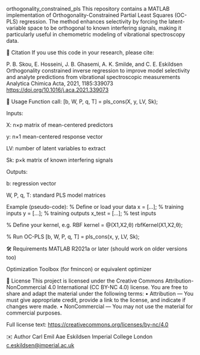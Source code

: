 orthogonality_constrained_pls
This repository contains a MATLAB implementation of Orthogonality-Constrained Partial Least Squares (OC-PLS) regression. The method enhances selectivity by forcing the latent-variable space to be orthogonal to known interfering signals, making it particularly useful in chemometric modeling of vibrational spectroscopy data.

📘 Citation
If you use this code in your research, please cite:

P. B. Skou, E. Hosseini, J. B. Ghasemi, A. K. Smilde, and C. E. Eskildsen
Orthogonality constrained inverse regression to improve model selectivity and analyte predictions from vibrational spectroscopic measurements
Analytica Chimica Acta, 2021, 1185:339073
https://doi.org/10.1016/j.aca.2021.339073

🔧 Usage
Function call:
[b, W, P, q, T] = pls_cons(X, y, LV, Sk);

Inputs:

X: n×p matrix of mean-centered predictors

y: n×1 mean-centered response vector

LV: number of latent variables to extract

Sk: p×k matrix of known interfering signals

Outputs:

b: regression vector

W, P, q, T: standard PLS model matrices

Example (pseudo-code):
% Define or load your data
x = [...]; % training inputs
y = [...]; % training outputs
x_test = [...]; % test inputs

% Define your kernel, e.g. RBF
kernel = @(X1,X2,θ) rbfKernel(X1,X2,θ);

% Run OC-PLS
[b, W, P, q, T] = pls_cons(x, y, LV, Sk);

🛠 Requirements
MATLAB R2021a or later (should work on older versions too)

Optimization Toolbox (for fmincon) or equivalent optimizer

📄 License
This project is licensed under the Creative Commons Attribution-NonCommercial 4.0 International (CC BY-NC 4.0) license.
You are free to share and adapt the material under the following terms:
• Attribution — You must give appropriate credit, provide a link to the license, and indicate if changes were made.
• NonCommercial — You may not use the material for commercial purposes.

Full license text: https://creativecommons.org/licenses/by-nc/4.0

✉️ Author
Carl Emil Aae Eskildsen
Imperial College London
c.eskildsen@imperial.ac.uk
